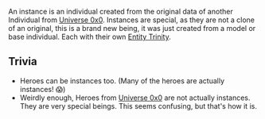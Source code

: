An instance is an individual created from the original data of another Individual from  [Universe 0x0](universe-0x0).
Instances are special, as they are not a clone of an original, this is a brand new being, it was just created from a model or base individual. Each with their own [Entity Trinity](entity-trinity).

## Trivia

- Heroes can be instances too. (Many of the heroes are actually instances! 😱)
- Weirdly enough, Heroes from [Universe 0x0](universe-0x0) are not actually instances. They are very special beings. This seems confusing, but that's how it is.
